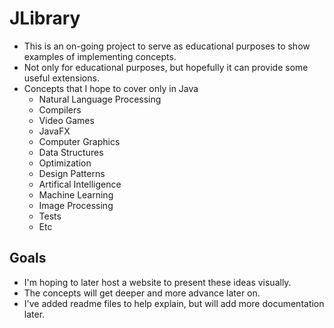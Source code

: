 # JLibrary
- This is an on-going project to serve as educational purposes to show examples of implementing concepts.
- Not only for educational purposes, but hopefully it can provide some useful extensions.
- Concepts that I hope to cover only in Java
    - Natural Language Processing
    - Compilers
    - Video Games
    - JavaFX
    - Computer Graphics
    - Data Structures
    - Optimization
    - Design Patterns
    - Artifical Intelligence
    - Machine Learning
    - Image Processing
    - Tests
    - Etc

## Goals
- I'm hoping to later host a website to present these ideas visually.
- The concepts will get deeper and more advance later on.
- I've added readme files to help explain, but will add more documentation later.
